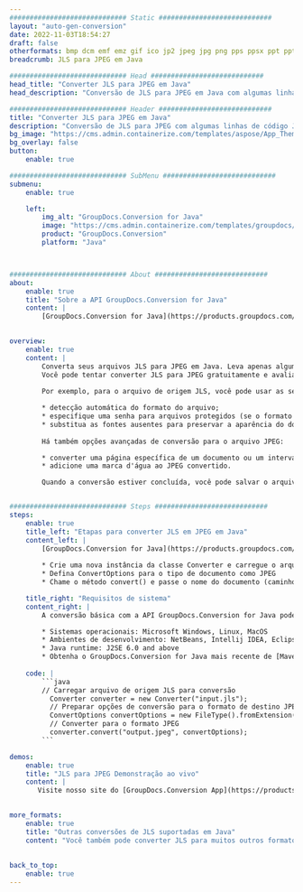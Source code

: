 ```yaml
---
############################# Static ############################
layout: "auto-gen-conversion"
date: 2022-11-03T18:54:27
draft: false
otherformats: bmp dcm emf emz gif ico jp2 jpeg jpg png pps ppsx ppt pptx psb psd svg svgz tga tif tiff webp wmf wmz
breadcrumb: JLS para JPEG em Java

############################# Head ############################
head_title: "Converter JLS para JPEG em Java"
head_description: "Conversão de JLS para JPEG em Java com algumas linhas de código. Converta mais de 160 formatos de arquivo usando a API de conversão de documentos do GroupDocs para Java"

############################# Header ############################
title: "Converter JLS para JPEG em Java"
description: "Conversão de JLS para JPEG com algumas linhas de código Java"
bg_image: "https://cms.admin.containerize.com/templates/aspose/App_Themes/V3/images/bg/header1.png"
bg_overlay: false
button:
    enable: true

############################# SubMenu ############################
submenu:
    enable: true

    left:
        img_alt: "GroupDocs.Conversion for Java"
        image: "https://cms.admin.containerize.com/templates/groupdocs/images/product-logos/90x90-noborder/groupdocs-conversion-java.png"
        product: "GroupDocs.Conversion"
        platform: "Java"



############################# About ############################
about:
    enable: true
    title: "Sobre a API GroupDocs.Conversion for Java"
    content: |
        [GroupDocs.Conversion for Java](https://products.groupdocs.com/conversion/java/) é uma API avançada de conversão de formato de arquivo para conversão entre formatos populares de imagem e documento, como Microsoft Office, OpenDocument, PDF, HTML, e-mail, CAD. e muito mais com apenas algumas linhas de código. A API nativa detecta automaticamente os formatos dos documentos originais e oferece muitas opções para personalizar os documentos convertidos. Juntamente com a função de extrair informações de um documento, ele também suporta o armazenamento em cache dos resultados da conversão para o disco local por padrão. No entanto, qualquer tipo de armazenamento em cache pode ser suportado pela implementação das interfaces apropriadas - Amazon S3, Dropbox, Google Drive, Windows Azure, Reddis ou quaisquer outras.
    

overview:
    enable: true
    content: |
        Converta seus arquivos JLS para JPEG em Java. Leva apenas algumas linhas de código Java em qualquer plataforma de sua escolha, como Windows, Linux, macOS.
        Você pode tentar converter JLS para JPEG gratuitamente e avaliar a qualidade dos resultados da conversão. Junto com scripts de conversão de arquivo simples, você pode tentar opções mais sofisticadas para carregar o arquivo de origem JLS e armazenar a saída JPEG. 
        
        Por exemplo, para o arquivo de origem JLS, você pode usar as seguintes opções de carregamento:

        * detecção automática do formato do arquivo;
        * especifique uma senha para arquivos protegidos (se o formato de arquivo for compatível);
        * substitua as fontes ausentes para preservar a aparência do documento.
        
        Há também opções avançadas de conversão para o arquivo JPEG:

        * converter uma página específica de um documento ou um intervalo de páginas;
        * adicione uma marca d'água ao JPEG convertido.

        Quando a conversão estiver concluída, você pode salvar o arquivo JPEG no caminho do arquivo local ou em qualquer armazenamento de terceiros, como FTP, Amazon S3, Google Drive, Dropbox etc. Observe - para converter JLS para JPEG, você não precisa instalar nenhum software adicional, como MS Office, Open Office, Adobe Acrobat Reader etc.


############################# Steps ############################
steps:
    enable: true
    title_left: "Etapas para converter JLS em JPEG em Java"
    content_left: |
        [GroupDocs.Conversion for Java](https://products.groupdocs.com/conversion/java/) permite que os desenvolvedores convertam facilmente o arquivo JLS para JPEG com algumas linhas de código.
        
        * Crie uma nova instância da classe Converter e carregue o arquivo JLS com o caminho completo
        * Defina ConvertOptions para o tipo de documento como JPEG
        * Chame o método convert() e passe o nome do documento (caminho completo) e formato (JPEG) como parâmetro

    title_right: "Requisitos de sistema"
    content_right: |
        A conversão básica com a API GroupDocs.Conversion for Java pode ser feita com apenas algumas linhas de código. Nossas APIs são suportadas em todas as principais plataformas e sistemas operacionais. Antes de executar o código abaixo, certifique-se de ter os seguintes pré-requisitos instalados em seu sistema.

        * Sistemas operacionais: Microsoft Windows, Linux, MacOS
        * Ambientes de desenvolvimento: NetBeans, Intellij IDEA, Eclipse, etc.
        * Java runtime: J2SE 6.0 and above
        * Obtenha o GroupDocs.Conversion for Java mais recente de [Maven](https://repository.groupdocs.com/webapp/#/artifacts/browse/tree/General/repo/com/groupdocs/groupdocs-conversion)
         
    code: |
        ```java    
        // Carregar arquivo de origem JLS para conversão
          Converter converter = new Converter("input.jls");
          // Preparar opções de conversão para o formato de destino JPEG
          ConvertOptions convertOptions = new FileType().fromExtension("jpeg").getConvertOptions();
          // Converter para o formato JPEG
          converter.convert("output.jpeg", convertOptions);
        ```

demos:
    enable: true
    title: "JLS para JPEG Demonstração ao vivo"
    content: |
       Visite nosso site do [GroupDocs.Conversion App](https://products.groupdocs.app/conversion/family) e experimente a conversão de JLS para JPEG agora. A demonstração gratuita tem os seguintes benefícios
          

more_formats:
    enable: true
    title: "Outras conversões de JLS suportadas em Java"
    content: "Você também pode converter JLS para muitos outros formatos de arquivo. Por favor, veja a lista abaixo."
       
       
back_to_top:
    enable: true
---
```

